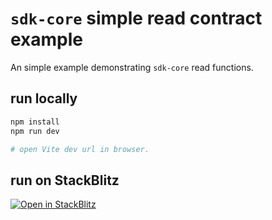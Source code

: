 # `sdk-core` simple read contract example

An simple example demonstrating `sdk-core` read functions.

## run locally

```bash
npm install
npm run dev

# open Vite dev url in browser.
```

## run on StackBlitz

[![Open in StackBlitz](https://developer.stackblitz.com/img/open_in_stackblitz.svg)](https://stackblitz.com/github/ethereum-tag-service/examples/tree/main/sdk-core/simple_read)
